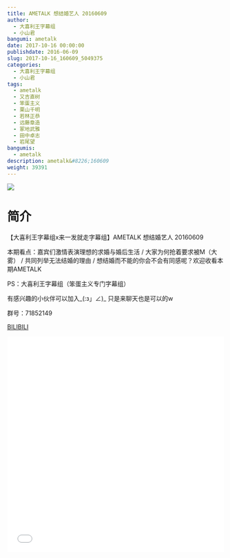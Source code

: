 ```yaml
---
title: AMETALK 想结婚艺人 20160609
author: 
  - 大喜利王字幕组
  - 小山君
bangumi: ametalk
date: 2017-10-16 00:00:00
publishdate: 2016-06-09
slug: 2017-10-16_160609_5049375
categories: 
  - 大喜利王字幕组
  - 小山君
tags: 
  - ametalk
  - 又吉直树
  - 笨蛋主义
  - 栗山千明
  - 若林正恭
  - 远藤章造
  - 冢地武雅
  - 田中卓志
  - 岩尾望
bangumis: 
  - ametalk
description: ametalk&#8226;160609
weight: 39391
---
```


![](https://i.imgur.com/zR5epMA.jpg)

# 简介  
【大喜利王字幕组x来一发就走字幕组】AMETALK 想结婚艺人 20160609 


本期看点：嘉宾们激情表演理想的求婚与婚后生活 / 大家为何抢着要求被M（大雾） / 共同列举无法结婚的理由 / 想结婚而不能的你会不会有同感呢？欢迎收看本期AMETALK


PS：大喜利王字幕组（笨蛋主义专门字幕组） 


有感兴趣的小伙伴可以加入_(:з」∠)_  只是来聊天也是可以的w


群号：71852149







  [BILIBILI](https://www.bilibili.com/video/av5049375/)


<div class="vcontainer">  <iframe class='video' src="//www.bilibili.com/blackboard/player.html?aid=5049375" width="100%" height="500" frameborder="0" allowfullscreen="allowfullscreen"></iframe></div>

